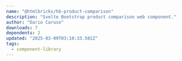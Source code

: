 ```yaml
---
name: "@htmlbricks/hb-product-comparison"
description: "Svelte Bootstrap product comparison web component."
author: "Dario Caruso"
downloads: 7
dependents: 2
updated: "2025-03-09T03:10:33.581Z"
tags: 
  - component-library
---
```

